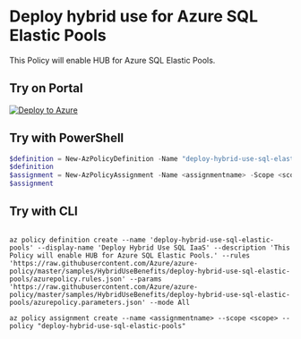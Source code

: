 # Deploy hybrid use for Azure SQL Elastic Pools

This Policy will enable HUB for Azure SQL Elastic Pools.

## Try on Portal

[![Deploy to Azure](http://azuredeploy.net/deploybutton.png)](https://portal.azure.com/#blade/Microsoft_Azure_Policy/CreatePolicyDefinitionBlade/uri/https%3A%2F%2Fraw.githubusercontent.com%2FAzure%2Fazure-policy%2Fmaster%2Fsamples%2FSQL%2Fdeploy-hybrid-use-sql-elastic-pools%2Fazurepolicy.json)

## Try with PowerShell

````powershell
$definition = New-AzPolicyDefinition -Name "deploy-hybrid-use-sql-elastic-pools" -DisplayName "Deploy Hybrid Use SQL IaaS" -description "This Policy will enable HUB for Azure SQL Elastic Pools." -Policy 'https://raw.githubusercontent.com/Azure/azure-policy/master/samples/HybridUseBenefits/deploy-hybrid-use-sql-elastic-pools/azurepolicy.rules.json' -Parameter 'https://raw.githubusercontent.com/Azure/azure-policy/master/samples/HybridUseBenefits/deploy-hybrid-use-sql-elastic-pools/azurepolicy.parameters.json' -Mode All
$definition
$assignment = New-AzPolicyAssignment -Name <assignmentname> -Scope <scope> -PolicyDefinition $definition
$assignment 
````

## Try with CLI

````cli

az policy definition create --name 'deploy-hybrid-use-sql-elastic-pools' --display-name 'Deploy Hybrid Use SQL IaaS' --description 'This Policy will enable HUB for Azure SQL Elastic Pools.' --rules 'https://raw.githubusercontent.com/Azure/azure-policy/master/samples/HybridUseBenefits/deploy-hybrid-use-sql-elastic-pools/azurepolicy.rules.json' --params 'https://raw.githubusercontent.com/Azure/azure-policy/master/samples/HybridUseBenefits/deploy-hybrid-use-sql-elastic-pools/azurepolicy.parameters.json' --mode All

az policy assignment create --name <assignmentname> --scope <scope> --policy "deploy-hybrid-use-sql-elastic-pools" 

````
